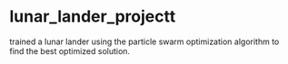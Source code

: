 # lunar_lander_projectt

trained a lunar lander using the particle swarm optimization algorithm to find the best optimized solution.
